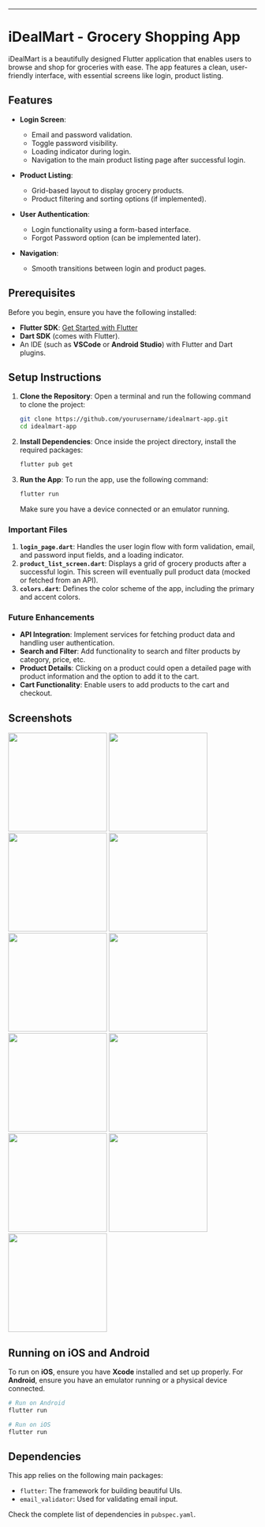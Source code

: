 ---

# iDealMart - Grocery Shopping App

iDealMart is a beautifully designed Flutter application that enables users to browse and shop for groceries with ease. The app features a clean, user-friendly interface, with essential screens like login, product listing. 

## Features

- **Login Screen**: 
  - Email and password validation.
  - Toggle password visibility.
  - Loading indicator during login.
  - Navigation to the main product listing page after successful login.
  
- **Product Listing**: 
  - Grid-based layout to display grocery products.
  - Product filtering and sorting options (if implemented).
  
- **User Authentication**:
  - Login functionality using a form-based interface.
  - Forgot Password option (can be implemented later).

- **Navigation**: 
  - Smooth transitions between login and product pages.
  
## Prerequisites

Before you begin, ensure you have the following installed:

- **Flutter SDK**: [Get Started with Flutter](https://flutter.dev/docs/get-started/install)
- **Dart SDK** (comes with Flutter).
- An IDE (such as **VSCode** or **Android Studio**) with Flutter and Dart plugins.

## Setup Instructions

1. **Clone the Repository**:
   Open a terminal and run the following command to clone the project:
   ```bash
   git clone https://github.com/yourusername/idealmart-app.git
   cd idealmart-app
   ```

2. **Install Dependencies**:
   Once inside the project directory, install the required packages:
   ```bash
   flutter pub get
   ```

3. **Run the App**:
   To run the app, use the following command:
   ```bash
   flutter run
   ```
   Make sure you have a device connected or an emulator running.


### Important Files

1. **`login_page.dart`**: Handles the user login flow with form validation, email, and password input fields, and a loading indicator.
2. **`product_list_screen.dart`**: Displays a grid of grocery products after a successful login. This screen will eventually pull product data (mocked or fetched from an API).
3. **`colors.dart`**: Defines the color scheme of the app, including the primary and accent colors.

### Future Enhancements

- **API Integration**: Implement services for fetching product data and handling user authentication.
- **Search and Filter**: Add functionality to search and filter products by category, price, etc.
- **Product Details**: Clicking on a product could open a detailed page with product information and the option to add it to the cart.
- **Cart Functionality**: Enable users to add products to the cart and checkout.

## Screenshots

<img src="https://github.com/user-attachments/assets/103004e7-972d-4ef5-ac3a-c15220e482e4" width="200" height="200" />
<img src="https://github.com/user-attachments/assets/5aea39fe-c3fe-44ed-8695-2b1b130430a8" width="200" height="200" />
<img src="https://github.com/user-attachments/assets/9e858b97-5b05-4bae-81f7-f1ac546687c8" width="200" height="200" />
<img src="https://github.com/user-attachments/assets/ed1a1486-5d1c-4aab-92c3-ca23889d9c95" width="200" height="200" />
<img src="https://github.com/user-attachments/assets/2f54eccd-ce9a-4473-9f1d-57f40ff5a8c4" width="200" height="200" />
<img src="https://github.com/user-attachments/assets/2fc80ed7-6f86-430f-8407-7421dccb0e00" width="200" height="200" />
<img src="https://github.com/user-attachments/assets/eeace9ee-018f-437b-8637-41b97b7a8cc1" width="200" height="200" />
<img src="https://github.com/user-attachments/assets/f01dc5dc-477a-4c20-8fc2-7c74f38c665a" width="200" height="200" />
<img src="https://github.com/user-attachments/assets/554ae205-5721-4bfc-89c7-fa6b1557e436" width="200" height="200" />
<img src="https://github.com/user-attachments/assets/4ecae5a7-9c85-4696-8188-e2a6c73832dd" width="200" height="200" />
<img src="https://github.com/user-attachments/assets/a6697448-64c2-4e40-86d5-8da35b0c8228" width="200" height="200" />







## Running on iOS and Android

To run on **iOS**, ensure you have **Xcode** installed and set up properly. For **Android**, ensure you have an emulator running or a physical device connected.

```bash
# Run on Android
flutter run

# Run on iOS
flutter run
```

## Dependencies

This app relies on the following main packages:

- `flutter`: The framework for building beautiful UIs.
- `email_validator`: Used for validating email input.

Check the complete list of dependencies in `pubspec.yaml`.

